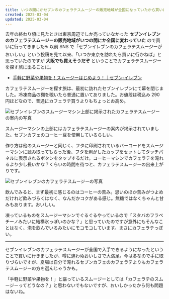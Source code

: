 ```yaml
---
title: いつの間にかセブンのカフェラテスムージーの販売地域が全国になっていたから買いに行く
created: 2025-03-04
updated: 2025-03-04
---
```


去年の終わり頃に見たときは東京周辺でしか売っていなかった **セブンイレブンのカフェラテスムージーの販売地域がいつの間にか全国に変わっていた** ので買いに行ってきました☕️ 以前 SNS で「セブンイレブンのカフェラテスムージーがおいしい」という投稿を見て以来、「いつか東京を訪れたら買いに行かねば」と思っていたのですが **大阪でも買えそうだぞ** ということでカフェラテスムージーを探す旅に出ることに。

- [手軽に野菜や果物を！スムージーはじめよう！｜セブン‐イレブン](https://www.sej.co.jp/products/smoothie.html)

カフェラテスムージーを探す旅は、最初に訪れたセブンイレブンにて幕を閉じました。冷凍商品の棚を覗いたら普通に置いてありました。お値段は税込み 290 円ほどなので、普通にカフェラテ買うよりもちょっとお高め。

![セブンイレブンのスムージーマシン上部に掲示されたカフェラテスムージーの案内の写真](3bdcd4a2-3ab0-4eb9-b953-dcbb6365e100)

スムージーマシンの上部にはカフェラテスムージーの案内が掲示されていました。セブンカフェのコーヒー豆を使用しているらしい。

作り方は他のスムージーと同じく、フタに印刷されているバーコードをスムージーマシンに読み取ってもらった後、フタを剥がしたカップをセットしてタッチパネルに表示されるボタンをタップするだけ。コーヒーマシンでカフェラテを淹れるより少し長いかな？くらいの時間を待つと、カフェラテスムージーの出来上がりです。

![セブンイレブンのカフェラテスムージーの写真](80f7c331-e59f-4166-caa6-a3dde6e40400)

飲んでみると、まず最初に感じるのはコーヒーの苦み。思いのほか苦みがつよめだけれど飲みづらくはなく、なんだかコクがある感じ。無糖ではなくちゃんと甘みもあります。おいしい。

凍っているものをスムージーマシンでぐるぐるやっているので「スタバのフラペチーノみたいに結構氷っぽいのかな？」と思っていたのですが意外にもそんなことはなく、泡を飲んでいるみたいにモコモコしています。まさにカフェラテっぽい。

---

セブンイレブンのカフェラテスムージーが全国で入手できるようになったということで買いに行きましたが、噂に違わぬおいしさで大満足。今は冬なので手に取りづらいですが、夏場は自分で淹れるセブンカフェのカフェラテよりもカフェラテスムージーの方を選んじゃうかも。

「手軽に野菜や果物を！」と謳っているスムージーとしては「カフェラテのスムージーってどうなの？」と思わないでもないですが、おいしかったから何も問題はないね。

